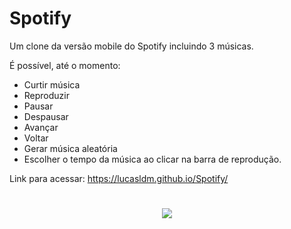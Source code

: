 # Spotify
Um clone da versão mobile do Spotify incluindo 3 músicas.

É possível, até o momento:
  - Curtir música
  - Reproduzir
  - Pausar
  - Despausar 
  - Avançar
  - Voltar
  - Gerar música aleatória
  - Escolher o tempo da música ao clicar na barra de reprodução.

Link para acessar: https://lucasldm.github.io/Spotify/
#
<p align="center">
  <img src="https://user-images.githubusercontent.com/109696278/215901647-e9683010-9fd2-46a8-9345-9794ca791dd7.png" />
</p>
